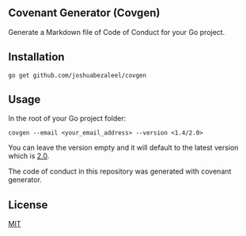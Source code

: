 ## Covenant Generator (Covgen)

Generate a Markdown file of Code of Conduct for your Go project.

## Installation

```
go get github.com/joshuabezaleel/covgen
```

## Usage

In the root of your Go project folder:

```
covgen --email <your_email_address> --version <1.4/2.0>
```

You can leave the version empty and it will default to the latest version which is [2.0](https://www.contributor-covenant.org/version/2/0/code_of_conduct).

The code of conduct in this repository was generated with covenant generator.

## License

[MIT](LICENSE)